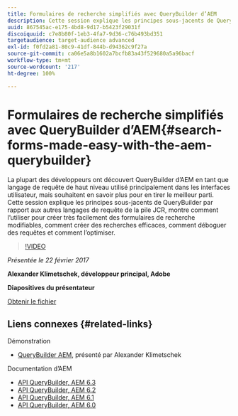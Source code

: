 ```yaml
---
title: Formulaires de recherche simplifiés avec QueryBuilder d’AEM
description: Cette session explique les principes sous-jacents de QueryBuilder par rapport aux autres langages de requête de la pile JCR. Il montre comment l’utiliser pour créer facilement des formulaires de recherche modifiables, comment créer des recherches efficaces, comment déboguer des requêtes et comment l’optimiser.
uuid: 867545ac-e175-4bd8-9d17-b5423f29031f
discoiquuid: c7e8b80f-1eb3-4fa7-9d36-c76b493bd351
targetaudience: target-audience advanced
exl-id: f0fd2a81-80c9-41df-844b-d94362c9f27a
source-git-commit: ca06e5a8b1602a7bcfb83a43f529680a5a96bacf
workflow-type: tm+mt
source-wordcount: '217'
ht-degree: 100%

---
```


# Formulaires de recherche simplifiés avec QueryBuilder d’AEM{#search-forms-made-easy-with-the-aem-querybuilder}

La plupart des développeurs ont découvert QueryBuilder d’AEM en tant que langage de requête de haut niveau utilisé principalement dans les interfaces utilisateur, mais souhaitent en savoir plus pour en tirer le meilleur parti. Cette session explique les principes sous-jacents de QueryBuilder par rapport aux autres langages de requête de la pile JCR, montre comment l’utiliser pour créer très facilement des formulaires de recherche modifiables, comment créer des recherches efficaces, comment déboguer des requêtes et comment l’optimiser.

>[!VIDEO](https://video.tv.adobe.com/v/19139/?quality=9)

*Présentée le 22 février 2017*

**Alexander Klimetschek, développeur principal, Adobe**

**Diapositives du présentateur**

[Obtenir le fichier](assets/aem-gems-querybuilder-2017.pdf)

## Liens connexes {#related-links}

Démonstration

* [QueryBuilder AEM](https://www.youtube.com/watch?v=yR9mcp9_MtY&amp;list=PLHMjqSjX2bE7zaDKZ7KD-tuqVXooiKave), présenté par Alexander Klimetschek

 Documentation d’AEM 

* [API QueryBuilder, AEM 6.3](https://docs.adobe.com/docs/en/aem/6-3/develop/search/querybuilder-api.html)
* [API QueryBuilder, AEM 6.2](https://docs.adobe.com/docs/ko/aem/6-2/develop/search/querybuilder-api.html)
* [API QueryBuilder, AEM 6.1](https://docs.adobe.com/docs/ko/aem/6-1/develop/search/querybuilder-api.html)
* [API QueryBuilder, AEM 6.0](https://docs.adobe.com/docs/ko/aem/6-0/develop/search/querybuilder-api.html)

<!--
[Get back to the Overview](https://helpx.adobe.com/experience-manager/kt/eseminars/gems/aem-index.html)
-->
